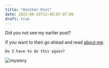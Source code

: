 ```yaml
---
title: "Another Post"
date: 2022-08-15T13:46:07-07:00
draft: true
---
```


Did you not see my earlier post?

If you want to then go ahead and read [about me](/about).
```
Do I have to do this again?
```

![mystery](/images/IMG_0001.png)
